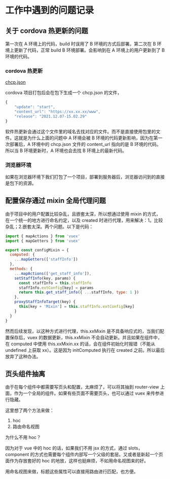 # 工作中遇到的问题记录

## 关于 cordova 热更新的问题

第一次在 A 环境上的代码，build 时误用了 B 环境的方式后部署。第二次在 B 环境上更新了代码，正常 build B 环境部署。会影响到在 A 环境上的用户更新到了 B 环境的代码。

### cordova 热更新

[chcp.json](https://www.cnblogs.com/sunylat/p/9896938.html)

cordova 项目打包后会在包下生成一个 chcp.json 的文件，

```js
{
    "update": "start",
    "content_url": "https://xx.xx.xx/www",
    "release": "2021.12.07-15.02.29"
}
```

软件热更新会通过这个文件里的域名去找对应的文件。而不是直接使用包里的文件。这就是为什么上面的问题中 A 环境会被 B 环境的代码更新影响，因为在第一次部署后，A 环境中的 chcp.json 文件的 content_url 指向的是 B 环境的代码。所以当 B 环境更新时，A 环境也会去找 B 环境上的最新代码。

### 浏览器环境

如果在浏览器环境下我们打包了一个项目，部署到服务器后，浏览器访问到的直接是包下的资源。

## 配置保存通过 mixin 全局代理问题

由于项目中的用户配置比较杂乱，且嵌套太深，所以想通过使用 mixin 的方式，在一个统一的地方进行命名约定，以及 created 时进行代理，用来解决：1。比较杂乱；2.嵌套太深。两个问题。以下是代码：

```js
import { mapActions } from 'vuex'
import { mapGetters } from 'vuex'

export const configMixin = {
  computed: {
    ...mapGetters(['staffInfo'])
  },
  methods: {
    ...mapActions(['get_staff_info']),
    setStaffInfo(key, params) {
      const staffInfo = this.staffInfo
      staffInfo.extConfig[key] = params
      return this.get_staff_info({ ...staffInfo, type: 1 })
    },
    proxyStaffInfoTarget(key) {
      this[key + 'Mixin'] = this.staffInfo.extConfig[key]
    }
  }
}
```

然而后续发现，以这种方式进行代理，this.xxMixin 是不具备响应式的，当我们配置保存后，vuex 的数据更新，this.xxMixin 不会自动更新。并且如果在组件中，在 computed 中使用 this.xxMixin.xx 的话，会在组件初始化时报错（不能从 undefined 上获取 xx）。这是因为 initComputed 执行在 created 之前。所以最后放弃了这种办法。

## 页头组件抽离

由于在每个组件中都需要写页头和配置，太麻烦了，可以将其抽到 router-view 上面，作为一个全局的组件。如果有些页面不需要页头，也可以通过 vuex 来传参进行隐藏。

这里想了两个方法来做：

1. hoc
2. 路由命名视图

为什么不用 hoc？

因为对于 vue 中的 hoc 的话，如果我们不用 jsx 的方式，通过 slots，component 的方式也需要每个组件内部写一个父级的套层。又或者是新起一个页面作为存放套好的 hoc 的地放，这样也挺麻烦，不如用命名视图来的好。

用命名视图来做，标题这些属性可以直接用路由进行匹配，也方便。
